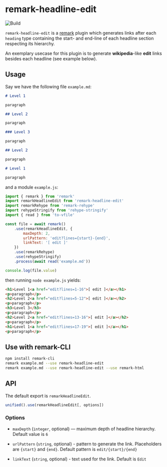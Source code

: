 # remark-headline-edit

![Build][build-badge]

`remark-headline-edit` is a [remark][remark] plugin which generates links after each `heading` type containing the start- and end-line of each headline section respecting its hierarchy.

An exemplary usecase for this plugin is to generate **wikipedia**-like **edit** links besides each headline (see example below).

## Usage

Say we have the following file `example.md`:

```markdown
# Level 1

paragraph

## Level 2

paragraph

### Level 3

paragraph

## Level 2

paragraph

# Level 1

paragraph
```

and a module `example.js`:

```js
import { remark } from 'remark'
import remarkHeadlineEdit from 'remark-headline-edit'
import remarkRehype from 'remark-rehype'
import rehypeStringify from 'rehype-stringify'
import { read } from 'to-vfile'

const file = await remark()
    .use(remarkHeadlineEdit, {
        maxDepth: 2, 
        urlPattern: 'edit?lines={start}-{end}', 
        linkText: '[ edit ]'
    })
    .use(remarkRehype)
    .use(rehypeStringify)
    .process(await read('example.md'))

console.log(file.value)
```

then running `node example.js` yields:

```html
<h1>Level 1<a href="edit?lines=1-16">[ edit ]</a></h1>
<p>paragraph</p>
<h2>Level 2<a href="edit?lines=5-12">[ edit ]</a></h2>
<p>paragraph</p>
<h3>Level 3</h3>
<p>paragraph</p>
<h2>Level 2<a href="edit?lines=13-16">[ edit ]</a></h2>
<p>paragraph</p>
<h1>Level 1<a href="edit?lines=17-19">[ edit ]</a></h1>
<p>paragraph</p>
```

## Use with remark-CLI

```bash
npm install remark-cli
remark example.md --use remark-headline-edit
remark example.md --use remark-headline-edit --use remark-html
```

## API

The default export is `remarkHeadlineEdit`.

```js
unified().use(remarkHeadlineEdit[, options])
```

### Options

* `maxDepth` (`integer`, optional) — maximum depth of headline hierarchy. Default value is `6`

* `urlPattern` (`string`, optional) - pattern to generate the link. Placeholders are `{start}` and `{end}`. Default pattern is `edit/{start}/{end}`

* `linkText` (`string`, optional) - text used for the link. Default is `Edit`


[remark]: https://github.com/remarkjs/remark
[build-badge]: https://github.com/thomd/remark-headline-edit/workflows/plugin-test/badge.svg
